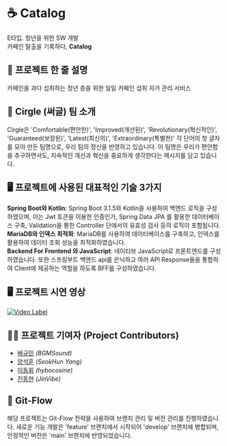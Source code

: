# ☕ Catalog
E타입. 청년을 위한 SW 개발<br>
카페인 탈출을 기록하다, **Catalog** <br>

## 🧾 프로젝트 한 줄 설명
카페인을 과다 섭취하는 청년 층을 위한 일일 카페인 섭취 자가 관리 서비스<br>

## 👥 Cirgle (써글) 팀 소개
Cirgle은 'Comfortable(편안한)', 'Improved(개선된)', 'Revolutionary(혁신적인)', 'Guaranteed(보장된)', 'Latest(최신의)', 'Extraordinary(특별한)' 각 단어의 첫 글자를 모아 만든 팀명으로, 우리 팀의 정신을 반영하고 있습니다. 
이 팀명은 우리가 편안함을 추구하면서도, 지속적인 개선과 혁신을 중요하게 생각한다는 메시지를 담고 있습니다.

## 🖥️ 프로젝트에 사용된 대표적인 기술 3가지
**Spring Boot와 Kotlin**: Spring Boot 3.1.5와 Kotlin을 사용하여 백엔드 로직을 구성하였으며, 
이는 Jwt 토큰을 이용한 인증인가, Spring Data JPA 를 활용한 데이터베이스 구축, Validation을 통한 Controller 단에서의 유효성 검사 등의 로직이 포함됩니다.<br>
**MariaDB와 인덱스 최적화**: MariaDB를 사용하여 데이터베이스를 구축하고, 인덱스를 활용하여 데이터 조회 성능을 최적화하였습니다.<br>
**Backend For Frontend 와 JavaScript**: 네이티브 JavaScript로 프론트엔드를 구성하였습니다. 또한 스프링부트 백엔드 api를 은닉하고 여러 API Response들을 통합하여 Client에 제공하는 역할을 하도록 BFF를 구성하였습니다. <br>

## 🖥️ 프로젝트 시연 영상
[![Video Label](http://img.youtube.com/vi/55FUFlBgGjE/0.jpg)](https://youtu.be/55FUFlBgGjE)

## 🙍‍♂️ 프로젝트 기여자 (Project Contributors)
- [배규민](https://github.com/BGMSound) *(BGMSound)* <br>
- [양석훈](https://github.com/Seokhun-Yang) *(SeokHun Yang)* <br>
- [이동휘](https://github.com/hybocosine) *(hybocosine)* <br>
- [진동현](https://github.com/JinVibe) *(JinVibe)* <br>

## 🌳 Git-Flow
해당 프로젝트는 Git-Flow 전략을 사용하여 브랜치 관리 및 버전 관리를 진행하였습니다. 
새로운 기능 개발은 'feature' 브랜치에서 시작되어 'develop' 브랜치에 병합되며, 안정적인 버전은 'main' 브랜치에 반영되었습니다.
